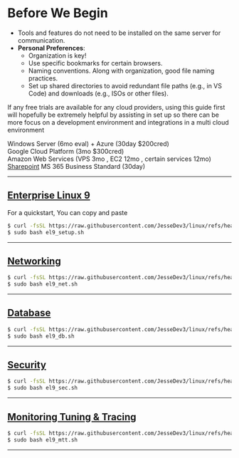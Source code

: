 # Before We Begin

- Tools and features do not need to be installed on the same server for communication.
- **Personal Preferences**:
    - Organization is key!
    - Use specific bookmarks for certain browsers.
    - Naming conventions. Along with organization, good file naming practices.
    - Set up shared directories to avoid redundant file paths (e.g., in VS Code) and downloads (e.g., ISOs or other files).
    
If any free trials are available for any cloud providers, using this guide first will hopefully be extremely helpful by assisting in set up so there can be more focus on a development environment and integrations in a multi cloud environment

Windows Server (6mo eval) + Azure (30day $200cred) \
Google Cloud Platform (3mo $300cred) \
Amazon Web Services (VPS 3mo , EC2 12mo , certain services 12mo)
[Sharepoint](https://signup.microsoft.com/get-started/signup?products=35dffc92-9eb4-4d5c-82c2-2582b37bb9c4&mproducts=CFQ7TTC0LDPB%3A0005&fmproducts=CFQ7TTC0LDPB%3A0005&culture=en-us&country=us&ali=1) MS 365 Business Standard (30day)

---

## [Enterprise Linux 9](https://github.com/JesseDev3/linux/blob/main/el9_setup.md) 
For a quickstart, You can copy and paste 
```bash
$ curl -fsSL https://raw.githubusercontent.com/JesseDev3/linux/refs/heads/main/el9_setup.sh -o el9_setup.sh
$ sudo bash el9_setup.sh
```

---

## [Networking](https://github.com/JesseDev3/linux/blob/main/el9_net.md)
```bash
$ curl -fsSL https://raw.githubusercontent.com/JesseDev3/linux/refs/heads/main/el9_net.sh -o el9_net.sh
$ sudo bash el9_net.sh
```

---

## [Database](https://github.com/JesseDev3/linux/blob/main/el9_db.md)
```bash
$ curl -fsSL https://raw.githubusercontent.com/JesseDev3/linux/refs/heads/main/el9_db.sh -o el9_db.sh
$ sudo bash el9_db.sh
```

---

## [Security](https://github.com/JesseDev3/linux/blob/main/el9_sec.md)
```bash
$ curl -fsSL https://raw.githubusercontent.com/JesseDev3/linux/refs/heads/main/el9_sec.sh -o el9_sec.sh
$ sudo bash el9_sec.sh
```

---

## [Monitoring Tuning & Tracing](https://github.com/JesseDev3/linux/blob/main/el9_mtt.md)
```bash
$ curl -fsSL https://raw.githubusercontent.com/JesseDev3/linux/refs/heads/main/el9_mtt.sh -o el9_mtt.sh
$ sudo bash el9_mtt.sh
```

---
